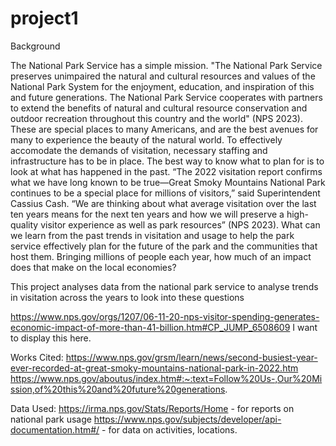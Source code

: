 # project1

Background

The National Park Service has a simple mission. "The National Park Service preserves unimpaired the natural and cultural resources and values of the National Park System for the enjoyment, education, and inspiration of this and future generations. The National Park Service cooperates with partners to extend the benefits of natural and cultural resource conservation and outdoor recreation throughout this country and the world" (NPS 2023). These are special places to many Americans, and are the best avenues for many to experience the beauty of the natural world. To effectively accomodate the demands of visitation, necessary staffing and infrastructure has to be in place. The best way to know what to plan for is to look at what has happened in the past. “The 2022 visitation report confirms what we have long known to be true—Great Smoky Mountains National Park continues to be a special place for millions of visitors,” said Superintendent Cassius Cash. “We are thinking about what average visitation over the last ten years means for the next ten years and how we will preserve a high-quality visitor experience as well as park resources” (NPS 2023). What can we learn from the past trends in visitation and usage to help the park service effectively plan for the future of the park and the communities that host them. Bringing millions of people each year, how much of an impact does that make on the local economies? 

This project analyses data from the national park service to analyse trends in visitation across the years to look into these questions

https://www.nps.gov/orgs/1207/06-11-20-nps-visitor-spending-generates-economic-impact-of-more-than-41-billion.htm#CP_JUMP_6508609 I want to display this here. 

Works Cited:
https://www.nps.gov/grsm/learn/news/second-busiest-year-ever-recorded-at-great-smoky-mountains-national-park-in-2022.htm
https://www.nps.gov/aboutus/index.htm#:~:text=Follow%20Us-,Our%20Mission,of%20this%20and%20future%20generations.

Data Used: 
https://irma.nps.gov/Stats/Reports/Home - for reports on national park usage
https://www.nps.gov/subjects/developer/api-documentation.htm#/ - for data on activities, locations.
